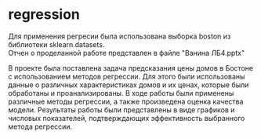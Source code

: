 # regression
Для применения регресии была использована выборка boston из библиотеки sklearn.datasets.\
Отчен о проделанной работе представлен в файле "Ванина ЛБ4.pptx"

В проекте была поставлена задача предсказания цены домов в Бостоне с использованием методов регрессии. Для этого были использованы данные о различных характеристиках домов и их ценах, которые были обработаны и проанализированы. В ходе работы были применены различные методы регрессии, а также произведена оценка качества модели. Результаты работы были представлены в виде графиков и числовых показателей, подтверждающих эффективность выбранного метода регрессии.
